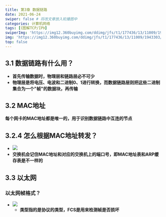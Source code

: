 ```yaml
---
title: 第3章 数据链路
date: 2021-06-24
swiper: false # 将改文章放入轮播图中
categories: 计算机网络
tags: [《图解TCP/IP》]
swiperImg: 'https://img12.360buyimg.com/ddimg/jfs/t1/177436/13/11009/1943303/60d4902eE8e7233b3/3d86676b88f134ce.jpg' # 该文章在轮播图中的图片
img: 'https://img12.360buyimg.com/ddimg/jfs/t1/177436/13/11009/1943303/60d4902eE8e7233b3/3d86676b88f134ce.jpg' # 该文章图片，可以是本地目录下图片也可以是http://xxx图片
top: false
---
```

## 3.1 数据链路有什么用？

- **首先传输数据时，物理层和链路层必不可少**
- **物理层是将电压、电波和二进制0、1进行转换，而数据链路层则把这些二进制集合为一个"帧"的数据块，再传输**

## 3.2 MAC地址
**每个网卡的MAC地址都是唯一的，用于识别数据链路中互连的节点**
## 3.2.4 怎么根据MAC地址转发？

- ![](https://img12.360buyimg.com/ddimg/jfs/t1/192683/17/9895/275450/60d48d88E07e3eceb/d130143a31957709.jpg)
- **交换机会记住MAC地址和对应的交换机上的端口号，即MAC地址表和ARP缓存表是不一样的**
## 3.3 以太网
### 以太网帧格式？

- ![](https://img12.360buyimg.com/ddimg/jfs/t1/176740/10/16716/51432/60d48f0cE509259e1/2fad6921e646f5dd.jpg)
   - **类型指的是协议的类型，FCS是用来检测帧是否损坏**
